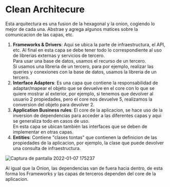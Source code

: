 # Clean Architecure
Esta arquitectura es una fusion de la hexagonal y la onion, cogiendo lo mejor de cada una. Abstrae y agrega algunos matices sobre la comunicacion de las capas, etc.

1. **Frameworks & Drivers**: Aqui se ubica la parte de infraestructura, el API, etc. Al final en esta capa se debe tener todo lo correspondiente al uso de librerias externas y servicios de tercero.  
Para usar una base de datos, usamos el recurso de un tercero.  
Si usamos una libreria de un tercero, para por ejemplo, realizar las queries y conexiones con la base de datos, usamos la libreria de un tercero.
1. **Interface Adapters**: Es una capa que contiene la responsabilidad de adaptar/mapear el objeto que se devuelve en el core con lo que se quiere mostrar al exterior, por ejemplo, si tenemos que devolver al usuario 2 propiedades, pero el core nos devuelve 5, realizamos la conversion del objeto para devolver 2.
1. **Application Business rules**: El core de la aplicacion, se hace uso de la inversion de dependencias para acceder a las diferentes capas y aqui se generaliza todo en casos de uso.  
En esta capa se ubican también las interfaces que se deben de implementar en otras capas.
1. **Entities**: Contiene "clases tontas" que contienen la definicion de las propiedades de la aplicacion, por ejemplo, la clase que puede devolver una consulta de infraestructura.

![Captura de pantalla 2022-01-07 175237](https://user-images.githubusercontent.com/28193994/148578335-b91c3028-cf41-4acf-984a-bafc2f0d85cd.png)

Al igual que la Onion, las dependencias van de fuera hacia dentro, de esta forma los Frameworks y las capas de terceros dependen del core de la aplicacion.
